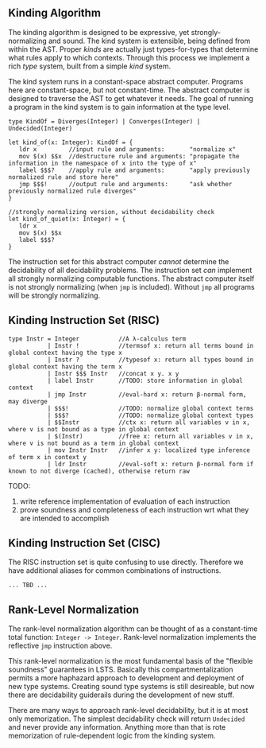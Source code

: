 ## Kinding Algorithm

The kinding algorithm is designed to be expressive, yet strongly-normalizing and sound.
The kind system is extensible, being defined from within the AST.
Proper *kinds* are actually just types-for-types that determine what rules apply to which contexts.
Through this process we implement a rich *type* system, built from a simple *kind* system.

The kind system runs in a constant-space abstract computer.
Programs here are constant-space, but not constant-time.
The abstract computer is designed to traverse the AST to get whatever it needs.
The goal of running a program in the kind system is to gain information at the type level.

```lsts
type KindOf = Diverges(Integer) | Converges(Integer) | Undecided(Integer)

let kind_of(x: Integer): KindOf = {
   ldr x         //input rule and arguments:       "normalize x"
   mov $(x) $$x  //destructure rule and arguments: "propagate the information in the namespace of x into the type of x"
   label $$$?    //apply rule and arguments:       "apply previously normalized rule and store here"
   jmp $$$!      //output rule and arguments:      "ask whether previously normalized rule diverges"
}

//strongly normalizing version, without decidability check
let kind_of_quiet(x: Integer) = {
   ldr x
   mov $(x) $$x
   label $$$?
}
```

The instruction set for this abstract computer *cannot* determine the decidability of all decidability problems.
The instruction set *can* implement all strongly normalizing computable functions.
The abstract computer itself is not strongly normalizing (when `jmp` is included).
Without `jmp` all programs will be strongly normalizing.

## Kinding Instruction Set (RISC)

```lsts
type Instr = Integer           //A λ-calculus term
           | Instr !           //termsof x: return all terms bound in global context having the type x
           | Instr ?           //typesof x: return all types bound in global context having the term x
           | Instr $$$ Instr   //concat x y. x y
           | label Instr       //TODO: store information in global context
           | jmp Instr         //eval-hard x: return β-normal form, may diverge
           | $$$!              //TODO: normalize global context terms
           | $$$?              //TODO: normalize global context types
           | $$Instr           //ctx x: return all variables v in x, where v is not bound as a type in global context
           | $(Instr)          //free x: return all variables v in x, where v is not bound as a term in global context
           | mov Instr Instr   //infer x y: localized type inference of term x in context y
           | ldr Instr         //eval-soft x: return β-normal form if known to not diverge (cached), otherwise return raw
```

TODO:
1) write reference implementation of evaluation of each instruction
2) prove soundness and completeness of each instruction wrt what they are intended to accomplish

## Kinding Instruction Set (CISC)

The RISC instruction set is quite confusing to use directly. Therefore we have additional aliases for common combinations of instructions.

```lsts
... TBD ...
```

## Rank-Level Normalization

The rank-level normalization algorithm can be thought of as a constant-time total function: `Integer -> Integer`.
Rank-level normalization implements the reflective `jmp` instruction above.

This rank-level normalization is the most fundamental basis of the "flexible soundness" guarantees in LSTS.
Basically this compartmentalization permits a more haphazard approach to development and deployment of new type systems.
Creating sound type systems is still desireable, but now there are decidability guiderails during the development of new stuff.

There are many ways to approach rank-level decidability, but it is at most only memorization.
The simplest decidability check will return `Undecided` and never provide any information.
Anything more than that is rote memorization of rule-dependent logic from the kinding system.
